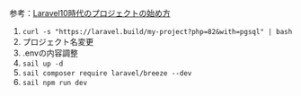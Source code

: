 参考：[Laravel10時代のプロジェクトの始め方](https://zenn.dev/imah/articles/5d761f8f8c26fe)

1. `curl -s "https://laravel.build/my-project?php=82&with=pgsql" | bash`
2. プロジェクト名変更
3. .envの内容調整
4. `sail up -d`
5. `sail composer require laravel/breeze --dev`
6. `sail npm run dev`
